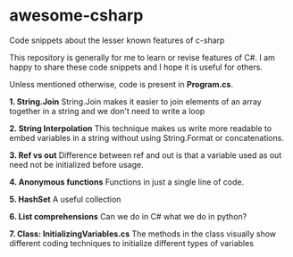 # awesome-csharp
Code snippets about the lesser known features of c-sharp

This repository is generally for me to learn or revise features of C#. I am happy to share these code snippets and I hope it is useful for others. 

Unless mentioned otherwise, code is present in **Program.cs**. 

**1. String.Join**
String.Join makes it easier to join elements of an array together in a string and we don't need to write a loop
 
 **2. String Interpolation**
 This technique makes us write more readable to embed variables in a string without using String.Format or concatenations.
 
 **3. Ref vs out**
 Difference between ref and out is that a variable used as out need not be initialized before usage.
 
 **4. Anonymous functions**
 Functions in just a single line of code. 

 **5. HashSet**
 A useful collection

  **6. List comprehensions**
  Can we do in C# what we do in python?
  
  **7. Class: InitializingVariables.cs**
  The methods in the class visually show different coding techniques to initialize different types of variables
